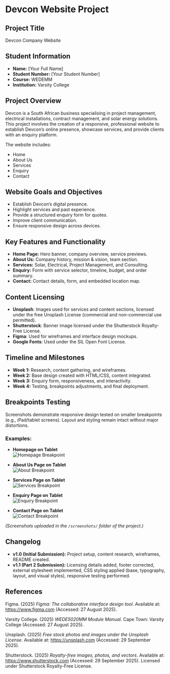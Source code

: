 # Devcon Website Project  

## Project Title  
Devcon Company Website  

## Student Information  
- **Name:** [Your Full Name]  
- **Student Number:** [Your Student Number]  
- **Course:** WEDEMM  
- **Institution:** Varsity College  

## Project Overview  
Devcon is a South African business specialising in project management, electrical installations, contract management, and solar energy solutions. This project involves the creation of a responsive, professional website to establish Devcon’s online presence, showcase services, and provide clients with an enquiry platform.  

The website includes:  
- Home  
- About Us  
- Services  
- Enquiry  
- Contact  

## Website Goals and Objectives  
- Establish Devcon’s digital presence.  
- Highlight services and past experience.  
- Provide a structured enquiry form for quotes.  
- Improve client communication.  
- Ensure responsive design across devices.  

## Key Features and Functionality  
- **Home Page:** Hero banner, company overview, service previews.  
- **About Us:** Company history, mission & vision, team section.  
- **Services:** Solar, Electrical, Project Management, and Consulting.  
- **Enquiry:** Form with service selector, timeline, budget, and order summary.  
- **Contact:** Contact details, form, and embedded location map.  

## Content Licensing  
- **Unsplash**: Images used for services and content sections, licensed under the free Unsplash License (commercial and non-commercial use permitted).  
- **Shutterstock**: Banner image licensed under the Shutterstock Royalty-Free License.  
- **Figma**: Used for wireframes and interface design mockups.  
- **Google Fonts**: Used under the SIL Open Font License.  

## Timeline and Milestones  
- **Week 1:** Research, content gathering, and wireframes.  
- **Week 2:** Base design created with HTML/CSS, content integrated.  
- **Week 3:** Enquiry form, responsiveness, and interactivity.  
- **Week 4:** Testing, breakpoints adjustments, and final deployment.  

## Breakpoints Testing  
Screenshots demonstrate responsive design tested on smaller breakpoints (e.g., iPad/tablet screens). Layout and styling remain intact without major distortions.  

### Examples:  
- **Homepage on Tablet**  
![Homepage Breakpoint](./screenshots/home-tablet.png)  

- **About Us Page on Tablet**  
![About Breakpoint](./screenshots/about-tablet.png)  

- **Services Page on Tablet**  
![Services Breakpoint](./screenshots/services-tablet.png)  

- **Enquiry Page on Tablet**  
![Enquiry Breakpoint](./screenshots/enquiry-tablet.png)  

- **Contact Page on Tablet**  
![Contact Breakpoint](./screenshots/contact-tablet.png)  

*(Screenshots uploaded in the `/screenshots/` folder of the project.)*  

## Changelog  
- **v1.0 (Initial Submission):** Project setup, content research, wireframes, README created.  
- **v1.1 (Part 2 Submission):** Licensing details added, footer corrected, external stylesheet implemented, CSS styling applied (base, typography, layout, and visual styles), responsive testing performed.  

## References  
Figma. (2025) *Figma: The collaborative interface design tool*. Available at: https://www.figma.com (Accessed: 27 August 2025).  

Varsity College. (2025) *WEDE5020MM Module Manual*. Cape Town: Varsity College (Accessed: 27 August 2025).  

Unsplash. (2025) *Free stock photos and images under the Unsplash License*. Available at: https://unsplash.com (Accessed: 29 September 2025).  

Shutterstock. (2025) *Royalty-free images, photos, and vectors*. Available at: https://www.shutterstock.com (Accessed: 29 September 2025). Licensed under Shutterstock Royalty-Free License.  
